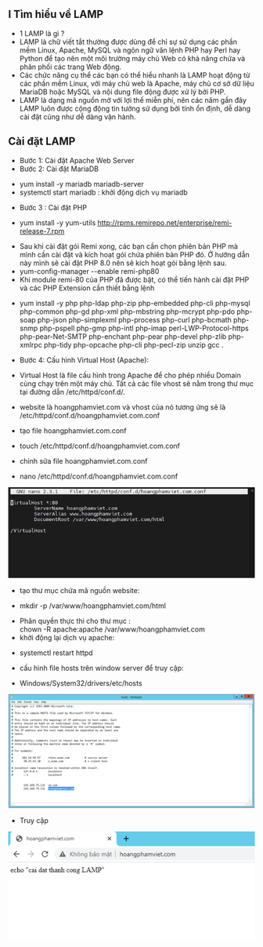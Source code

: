 ## I Tìm hiểu về LAMP 
- 1 LAMP là gì ?
- LAMP là chữ viết tắt thường được dùng để chỉ sự sử dụng các phần mềm Linux, Apache, MySQL và ngôn ngữ văn lệnh PHP hay Perl hay Python để tạo nên một môi trường máy chủ Web có khả năng chứa và phân phối các trang Web động.
- Các chức năng cụ thể các bạn có thể hiểu nhanh là LAMP hoạt động từ các phần mềm Linux, với máy chủ web là Apache, máy chủ cơ sở dữ liệu MariaDB hoặc MySQL và nội dung file động được xử lý bởi PHP.
- LAMP là dạng mã nguồn mở với lợi thế miễn phí, nên các năm gần đây LAMP luôn được cộng động tin tưởng sử dụng bởi tính ổn định, dễ dàng cài đặt cũng như dễ dàng vận hành.
## Cài đặt LAMP
- Bước 1: Cài đặt Apache Web Server
- Bước 2: Cài đặt MariaDB
+ yum install -y mariadb mariadb-server
+ systemctl start mariadb :
khởi động dịch vụ mariadb
- Bước 3 : Cài đặt PHP
+ yum install -y yum-utils http://rpms.remirepo.net/enterprise/remi-release-7.rpm
- Sau khi cài đặt gói Remi xong, các bạn cần chọn phiên bản PHP mà mình cần cài đặt và kích hoạt gói chứa phiên bản PHP đó. Ở hướng dẫn này mình sẽ cài đặt PHP 8.0 nên sẽ kích hoạt gói bằng lệnh sau.
- yum-config-manager --enable remi-php80
- Khi module remi-80 của PHP đã được bật, có thể tiến hành cài đặt PHP và các PHP Extension cần thiết bằng lệnh
+ yum install -y php php-ldap php-zip php-embedded php-cli php-mysql php-common php-gd php-xml php-mbstring php-mcrypt php-pdo php-soap php-json php-simplexml php-process php-curl php-bcmath php-snmp php-pspell php-gmp php-intl php-imap perl-LWP-Protocol-https php-pear-Net-SMTP php-enchant php-pear php-devel php-zlib php-xmlrpc php-tidy php-opcache php-cli php-pecl-zip unzip gcc .
- Bước 4: Cấu hình Virtual Host (Apache):
- Virtual Host là file cấu hình trong Apache để cho phép nhiều Domain cùng chạy trên một máy chủ. Tất cả các file vhost sẽ nằm trong thư mục tại đường dẫn  /etc/httpd/conf.d/.

- website là hoangphamviet.com và vhost của nó tương ứng sẽ là /etc/httpd/conf.d/hoangphamviet.com.conf
- tạo file hoangphamviet.com.conf
+ touch /etc/httpd/conf.d/hoangphamviet.com.conf
- chỉnh sửa file hoangphamviet.com.conf
+ nano /etc/httpd/conf.d/hoangphamviet.com.conf

<img src="img/1.PNG">


- tạo thư mục chứa mã nguồn website:
+ mkdir -p /var/www/hoangphamviet.com/html  
- Phân quyền thực thi cho thư mục  :  
chown -R apache:apache /var/www/hoangphamviet.com
- khởi động lại dịch vụ apache:
+ systemctl restart httpd 
  
-  cấu hình file hosts trên window server để truy cập:
+ Windows/System32/drivers/etc/hosts

<img src="img/2.PNG">

- Truy cập 
<img src="img/3.PNG">